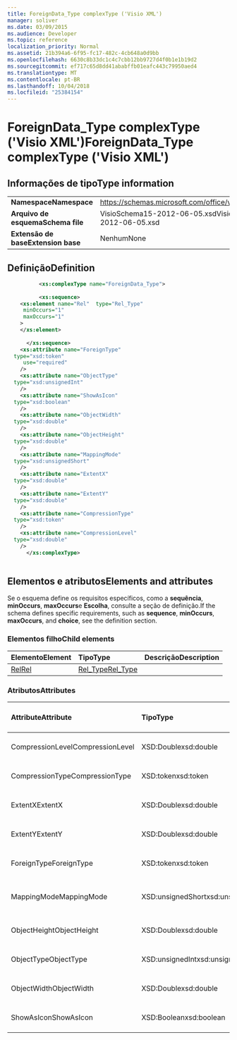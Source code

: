 ```yaml
---
title: ForeignData_Type complexType ('Visio XML')
manager: soliver
ms.date: 03/09/2015
ms.audience: Developer
ms.topic: reference
localization_priority: Normal
ms.assetid: 21b394a6-6f95-fc17-482c-4cb648a0d9bb
ms.openlocfilehash: 6630c8b33dc1c4c7cbb12bb9727d4f0b1e1b19d2
ms.sourcegitcommit: ef717c65d8dd41ababffb01eafc443c79950aed4
ms.translationtype: MT
ms.contentlocale: pt-BR
ms.lasthandoff: 10/04/2018
ms.locfileid: "25384154"
---
```

# <a name="foreigndatatype-complextype-visio-xml"></a><span data-ttu-id="766fe-102">ForeignData_Type complexType ('Visio XML')</span><span class="sxs-lookup"><span data-stu-id="766fe-102">ForeignData_Type complexType ('Visio XML')</span></span>

## <a name="type-information"></a><span data-ttu-id="766fe-103">Informações de tipo</span><span class="sxs-lookup"><span data-stu-id="766fe-103">Type information</span></span>

|||
|:-----|:-----|
|<span data-ttu-id="766fe-104">**Namespace**</span><span class="sxs-lookup"><span data-stu-id="766fe-104">**Namespace**</span></span> <br/> |https://schemas.microsoft.com/office/visio/2011/1/core  <br/> |
|<span data-ttu-id="766fe-105">**Arquivo de esquema**</span><span class="sxs-lookup"><span data-stu-id="766fe-105">**Schema file**</span></span> <br/> |<span data-ttu-id="766fe-106">VisioSchema15-2012-06-05.xsd</span><span class="sxs-lookup"><span data-stu-id="766fe-106">VisioSchema15-2012-06-05.xsd</span></span>  <br/> |
|<span data-ttu-id="766fe-107">**Extensão de base**</span><span class="sxs-lookup"><span data-stu-id="766fe-107">**Extension base**</span></span> <br/> |<span data-ttu-id="766fe-108">Nenhum</span><span class="sxs-lookup"><span data-stu-id="766fe-108">None</span></span>  <br/> |
   
## <a name="definition"></a><span data-ttu-id="766fe-109">Definição</span><span class="sxs-lookup"><span data-stu-id="766fe-109">Definition</span></span>

```XML
          <xs:complexType name="ForeignData_Type">
          
          <xs:sequence>
    <xs:element name="Rel"  type="Rel_Type"
     minOccurs="1"
     maxOccurs="1"
    >
    </xs:element>
    
      </xs:sequence>
    <xs:attribute name="ForeignType"
  type="xsd:token"
     use="required"
    />
    <xs:attribute name="ObjectType"
  type="xsd:unsignedInt"
    />
    <xs:attribute name="ShowAsIcon"
  type="xsd:boolean"
    />
    <xs:attribute name="ObjectWidth"
  type="xsd:double"
    />
    <xs:attribute name="ObjectHeight"
  type="xsd:double"
    />
    <xs:attribute name="MappingMode"
  type="xsd:unsignedShort"
    />
    <xs:attribute name="ExtentX"
  type="xsd:double"
    />
    <xs:attribute name="ExtentY"
  type="xsd:double"
    />
    <xs:attribute name="CompressionType"
  type="xsd:token"
    />
    <xs:attribute name="CompressionLevel"
  type="xsd:double"
    />
      </xs:complexType>
      
```

## <a name="elements-and-attributes"></a><span data-ttu-id="766fe-110">Elementos e atributos</span><span class="sxs-lookup"><span data-stu-id="766fe-110">Elements and attributes</span></span>

<span data-ttu-id="766fe-111">Se o esquema define os requisitos específicos, como a **sequência**, **minOccurs**, **maxOccurs**e **Escolha**, consulte a seção de definição.</span><span class="sxs-lookup"><span data-stu-id="766fe-111">If the schema defines specific requirements, such as **sequence**, **minOccurs**, **maxOccurs**, and **choice**, see the definition section.</span></span> 
  
### <a name="child-elements"></a><span data-ttu-id="766fe-112">Elementos filho</span><span class="sxs-lookup"><span data-stu-id="766fe-112">Child elements</span></span>

|<span data-ttu-id="766fe-113">**Elemento**</span><span class="sxs-lookup"><span data-stu-id="766fe-113">**Element**</span></span>|<span data-ttu-id="766fe-114">**Tipo**</span><span class="sxs-lookup"><span data-stu-id="766fe-114">**Type**</span></span>|<span data-ttu-id="766fe-115">**Descrição**</span><span class="sxs-lookup"><span data-stu-id="766fe-115">**Description**</span></span>|
|:-----|:-----|:-----|
|[<span data-ttu-id="766fe-116">Rel</span><span class="sxs-lookup"><span data-stu-id="766fe-116">Rel</span></span>](rel-element-foreigndata_type-complextypevisio-xml.md) <br/> |[<span data-ttu-id="766fe-117">Rel_Type</span><span class="sxs-lookup"><span data-stu-id="766fe-117">Rel_Type</span></span>](rel_type-complextypevisio-xml.md) <br/> ||
   
### <a name="attributes"></a><span data-ttu-id="766fe-118">Atributos</span><span class="sxs-lookup"><span data-stu-id="766fe-118">Attributes</span></span>

|<span data-ttu-id="766fe-119">**Attribute**</span><span class="sxs-lookup"><span data-stu-id="766fe-119">**Attribute**</span></span>|<span data-ttu-id="766fe-120">**Tipo**</span><span class="sxs-lookup"><span data-stu-id="766fe-120">**Type**</span></span>|<span data-ttu-id="766fe-121">**Obrigatório**</span><span class="sxs-lookup"><span data-stu-id="766fe-121">**Required**</span></span>|<span data-ttu-id="766fe-122">**Descrição**</span><span class="sxs-lookup"><span data-stu-id="766fe-122">**Description**</span></span>|<span data-ttu-id="766fe-123">**Valores possíveis**</span><span class="sxs-lookup"><span data-stu-id="766fe-123">**Possible values**</span></span>|
|:-----|:-----|:-----|:-----|:-----|
|<span data-ttu-id="766fe-124">CompressionLevel</span><span class="sxs-lookup"><span data-stu-id="766fe-124">CompressionLevel</span></span>  <br/> |<span data-ttu-id="766fe-125">XSD:Double</span><span class="sxs-lookup"><span data-stu-id="766fe-125">xsd:double</span></span>  <br/> |<span data-ttu-id="766fe-126">opcional</span><span class="sxs-lookup"><span data-stu-id="766fe-126">optional</span></span>  <br/> ||<span data-ttu-id="766fe-127">Valores do tipo xsd:double.</span><span class="sxs-lookup"><span data-stu-id="766fe-127">Values of the xsd:double type.</span></span>  <br/> |
|<span data-ttu-id="766fe-128">CompressionType</span><span class="sxs-lookup"><span data-stu-id="766fe-128">CompressionType</span></span>  <br/> |<span data-ttu-id="766fe-129">XSD:token</span><span class="sxs-lookup"><span data-stu-id="766fe-129">xsd:token</span></span>  <br/> |<span data-ttu-id="766fe-130">opcional</span><span class="sxs-lookup"><span data-stu-id="766fe-130">optional</span></span>  <br/> ||<span data-ttu-id="766fe-131">Valores do tipo xsd:token.</span><span class="sxs-lookup"><span data-stu-id="766fe-131">Values of the xsd:token type.</span></span>  <br/> |
|<span data-ttu-id="766fe-132">ExtentX</span><span class="sxs-lookup"><span data-stu-id="766fe-132">ExtentX</span></span>  <br/> |<span data-ttu-id="766fe-133">XSD:Double</span><span class="sxs-lookup"><span data-stu-id="766fe-133">xsd:double</span></span>  <br/> |<span data-ttu-id="766fe-134">opcional</span><span class="sxs-lookup"><span data-stu-id="766fe-134">optional</span></span>  <br/> ||<span data-ttu-id="766fe-135">Valores do tipo xsd:double.</span><span class="sxs-lookup"><span data-stu-id="766fe-135">Values of the xsd:double type.</span></span>  <br/> |
|<span data-ttu-id="766fe-136">ExtentY</span><span class="sxs-lookup"><span data-stu-id="766fe-136">ExtentY</span></span>  <br/> |<span data-ttu-id="766fe-137">XSD:Double</span><span class="sxs-lookup"><span data-stu-id="766fe-137">xsd:double</span></span>  <br/> |<span data-ttu-id="766fe-138">opcional</span><span class="sxs-lookup"><span data-stu-id="766fe-138">optional</span></span>  <br/> ||<span data-ttu-id="766fe-139">Valores do tipo xsd:double.</span><span class="sxs-lookup"><span data-stu-id="766fe-139">Values of the xsd:double type.</span></span>  <br/> |
|<span data-ttu-id="766fe-140">ForeignType</span><span class="sxs-lookup"><span data-stu-id="766fe-140">ForeignType</span></span>  <br/> |<span data-ttu-id="766fe-141">XSD:token</span><span class="sxs-lookup"><span data-stu-id="766fe-141">xsd:token</span></span>  <br/> |<span data-ttu-id="766fe-142">obrigatório</span><span class="sxs-lookup"><span data-stu-id="766fe-142">required</span></span>  <br/> ||<span data-ttu-id="766fe-143">Valores do tipo xsd:token.</span><span class="sxs-lookup"><span data-stu-id="766fe-143">Values of the xsd:token type.</span></span>  <br/> |
|<span data-ttu-id="766fe-144">MappingMode</span><span class="sxs-lookup"><span data-stu-id="766fe-144">MappingMode</span></span>  <br/> |<span data-ttu-id="766fe-145">XSD:unsignedShort</span><span class="sxs-lookup"><span data-stu-id="766fe-145">xsd:unsignedShort</span></span>  <br/> |<span data-ttu-id="766fe-146">opcional</span><span class="sxs-lookup"><span data-stu-id="766fe-146">optional</span></span>  <br/> ||<span data-ttu-id="766fe-147">Valores do tipo xsd:unsignedShort.</span><span class="sxs-lookup"><span data-stu-id="766fe-147">Values of the xsd:unsignedShort type.</span></span>  <br/> |
|<span data-ttu-id="766fe-148">ObjectHeight</span><span class="sxs-lookup"><span data-stu-id="766fe-148">ObjectHeight</span></span>  <br/> |<span data-ttu-id="766fe-149">XSD:Double</span><span class="sxs-lookup"><span data-stu-id="766fe-149">xsd:double</span></span>  <br/> |<span data-ttu-id="766fe-150">opcional</span><span class="sxs-lookup"><span data-stu-id="766fe-150">optional</span></span>  <br/> ||<span data-ttu-id="766fe-151">Valores do tipo xsd:double.</span><span class="sxs-lookup"><span data-stu-id="766fe-151">Values of the xsd:double type.</span></span>  <br/> |
|<span data-ttu-id="766fe-152">ObjectType</span><span class="sxs-lookup"><span data-stu-id="766fe-152">ObjectType</span></span>  <br/> |<span data-ttu-id="766fe-153">XSD:unsignedInt</span><span class="sxs-lookup"><span data-stu-id="766fe-153">xsd:unsignedInt</span></span>  <br/> |<span data-ttu-id="766fe-154">opcional</span><span class="sxs-lookup"><span data-stu-id="766fe-154">optional</span></span>  <br/> ||<span data-ttu-id="766fe-155">Valores do tipo xsd:unsignedInt.</span><span class="sxs-lookup"><span data-stu-id="766fe-155">Values of the xsd:unsignedInt type.</span></span>  <br/> |
|<span data-ttu-id="766fe-156">ObjectWidth</span><span class="sxs-lookup"><span data-stu-id="766fe-156">ObjectWidth</span></span>  <br/> |<span data-ttu-id="766fe-157">XSD:Double</span><span class="sxs-lookup"><span data-stu-id="766fe-157">xsd:double</span></span>  <br/> |<span data-ttu-id="766fe-158">opcional</span><span class="sxs-lookup"><span data-stu-id="766fe-158">optional</span></span>  <br/> ||<span data-ttu-id="766fe-159">Valores do tipo xsd:double.</span><span class="sxs-lookup"><span data-stu-id="766fe-159">Values of the xsd:double type.</span></span>  <br/> |
|<span data-ttu-id="766fe-160">ShowAsIcon</span><span class="sxs-lookup"><span data-stu-id="766fe-160">ShowAsIcon</span></span>  <br/> |<span data-ttu-id="766fe-161">XSD:Boolean</span><span class="sxs-lookup"><span data-stu-id="766fe-161">xsd:boolean</span></span>  <br/> |<span data-ttu-id="766fe-162">opcional</span><span class="sxs-lookup"><span data-stu-id="766fe-162">optional</span></span>  <br/> ||<span data-ttu-id="766fe-163">Valores do tipo xsd:boolean.</span><span class="sxs-lookup"><span data-stu-id="766fe-163">Values of the xsd:boolean type.</span></span>  <br/> |
   

